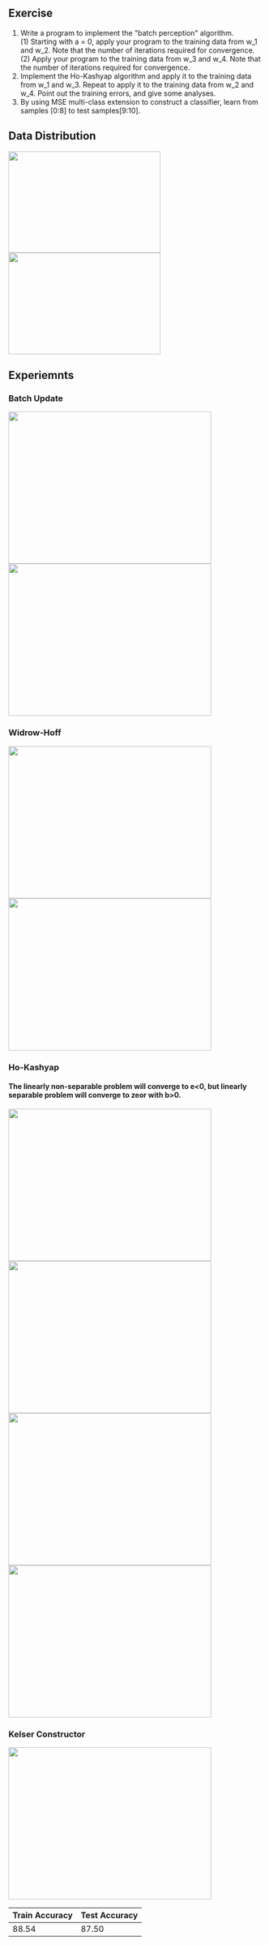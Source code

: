 ## Exercise
1. Write a program to implement the "batch perception" algorithm.    
(1) Starting with a = 0, apply your program to the training data from w_1 and w_2. 
Note that the number of iterations required for convergence.    
(2) Apply your program to the training data from w_3 and w_4. 
Note that the number of iterations required for convergence.  
2. Implement the Ho-Kashyap algorithm and apply it to the training data from w_1 and w_3.
Repeat to apply it to the training data from w_2 and w_4. Point out the training errors, and give some analyses.    
3. By using MSE multi-class extension to construct a classifier, learn from samples [0:8] to test samples[9:10]. 

## Data Distribution
<img src="./img/w1_w2.bmp" width="300" height="200" />
<img src="./img/w3_w2_1.bmp" width="300" height="200" />

## Experiemnts
### Batch Update
<img src="./img/w1_w2_2.bmp" width="400" height="300" />
<img src="./img/w3_w2_2.bmp" width="400" height="300" />

### Widrow-Hoff
<img src="./img/w1_w3.bmp" width="400" height="300" />
<img src="./img/w4_w2_2.bmp" width="400" height="300" />

### Ho-Kashyap
#### The linearly non-separable problem will converge to e<0, but linearly separable problem will converge to zeor with b>0.
<img src="./img/w1_w3_2.bmp" width="400" height="300" />
<img src="./img/w1_w3_3.bmp" width="400" height="300" />
<img src="./img/w4_w2.bmp" width="400" height="300" />
<img src="./img/w4_w2_1.bmp" width="400" height="300" />

### Kelser Constructor
<img src="./img/acc.bmp" width="400" height="300" />

Train Accuracy | Test Accuracy
------------ | -------------
88.54 | 87.50
